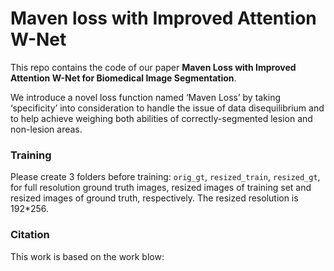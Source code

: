 # Maven loss with Improved Attention W-Net

This repo contains the code of our paper **Maven Loss with Improved Attention W-Net for Biomedical Image Segmentation**.

We introduce a novel loss function named ‘Maven Loss’ by taking ‘specificity’ into consideration to handle the issue of data disequilibrium and to help achieve weighing both abilities of correctly-segmented lesion and non-lesion areas.

### Training
Please create 3 folders before training: `orig_gt`, `resized_train`, `resized_gt`, for full resolution ground truth images, resized images of training set and resized images of ground truth, respectively. The resized resolution is 192*256.

### Citation 

This work is based on the work blow:


